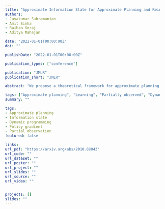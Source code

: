 ```yaml
---
title: "Approximate Information State for Approximate Planning and Reinforcement Learning in Partially Observed Systems"
authors:
- Jayakumar Subramanian
- Amit Sinha
- Raihan Seraj
- Aditya Mahajan

date: "2022-01-01T00:00:00Z"
doi: ""

publishDate: "2022-01-01T00:00:00Z"

publication_types: ["conference"]

publication: "JMLR"
publication_short: "JMLR"

abstract: "We propose a theoretical framework for approximate planning and learning in partially observed systems. Our framework is based on the fundamental notion of information state. We provide two equivalent definitions of information state -- i) a function of history which is sufficient to compute the expected reward and predict its next value; ii) equivalently, a function of the history which can be recursively updated and is sufficient to compute the expected reward and predict the next observation. An information state always leads to a dynamic programming decomposition. Our key result is to show that if a function of the history (called approximate information state (AIS)) approximately satisfies the properties of the information state, then there is a corresponding approximate dynamic program. We show that the policy computed using this is approximately optimal with bounded loss of optimality. We show that several approximations in state, observation and action spaces in literature can be viewed as instances of AIS. In some of these cases, we obtain tighter bounds. A salient feature of AIS is that it can be learnt from data. We present AIS based multi-time scale policy gradient algorithms. and detailed numerical experiments with low, moderate and high dimensional environments."

tags: ["Approximate planning", "Learning", "Partially observed", "Dynamic programming", "Policy gradient"]
summary: ""

tags:
- Approximate planning
- Information state
- Dynamic programming
- Policy gradient
- Partial observation
featured: false

links:
url_pdf: "https://arxiv.org/abs/2010.08843"
url_code: ""
url_dataset: ""
url_poster: ""
url_project: ""
url_slides: ""
url_source: ""
url_video: ""


projects: []
slides: ""
---
```


